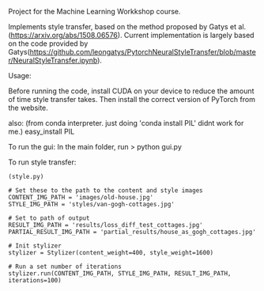 Project for the Machine Learning Workkshop course.

Implements style transfer, based on the method proposed by Gatys et al. (https://arxiv.org/abs/1508.06576).
Current implementation is largely based on the code provided by Gatys(https://github.com/leongatys/PytorchNeuralStyleTransfer/blob/master/NeuralStyleTransfer.ipynb).

Usage:

Before running the code, install CUDA on your device to reduce the amount of time style transfer takes. 
Then install the correct version of PyTorch from the website.

also:
(from conda interpreter. just doing 'conda install PIL' didnt work for me.)
easy_install PIL

To run the gui:
    In the main folder, run > python gui.py

To run style transfer:

    (style.py)

    # Set these to the path to the content and style images
    CONTENT_IMG_PATH = 'images/old-house.jpg'
    STYLE_IMG_PATH = 'styles/van-gogh-cottages.jpg'

    # Set to path of output
    RESULT_IMG_PATH = 'results/loss_diff_test_cottages.jpg'
    PARTIAL_RESULT_IMG_PATH = 'partial_results/house_as_gogh_cottages.jpg'

    # Init stylizer
    stylizer = Stylizer(content_weight=400, style_weight=1600)

    # Run a set number of iterations
    stylizer.run(CONTENT_IMG_PATH, STYLE_IMG_PATH, RESULT_IMG_PATH, iterations=100)
